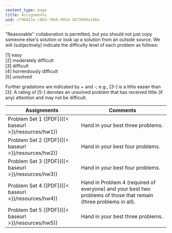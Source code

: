 ```yaml
---
content_type: page
title: Assignments
uid: cf9b921e-c883-f0e6-991d-1073699a190a
---
```


"Reasonable'' collaboration is permitted, but you should not just copy someone else's solution or look up a solution from an outside source. We will (subjectively) indicate the difficulty level of each problem as follows:

\[1\] easy  
\[2\] moderately difficult  
\[3\] difficult  
\[4\] horrendously difficult  
\[5\] unsolved

Further gradations are indicated by + and -; e.g., \[3-\] is a little easier than \[3\]. A rating of \[5-\] denotes an unsolved problem that has received little (if any) attention and may not be difficult.

| Assignments | Comments |
| --- | --- |
| Problem Set 1 ([PDF]({{< baseurl >}}/resources/hw1)) | Hand in your best three problems. |
| Problem Set 2 ([PDF]({{< baseurl >}}/resources/hw2)) | Hand in your best four problems. |
| Problem Set 3 ([PDF]({{< baseurl >}}/resources/hw3)) | Hand in your best four problems. |
| Problem Set 4 ([PDF]({{< baseurl >}}/resources/hw4)) | Hand in Problem 4 (required of everyone) and your best two problems of those that remain (three problems in all). |
| Problem Set 5 ([PDF]({{< baseurl >}}/resources/hw5)) | Hand in your best three problems.